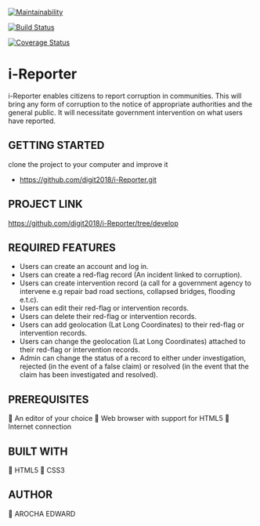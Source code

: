 [![Maintainability](https://api.codeclimate.com/v1/badges/6e8511dbcf29b1cee00a/maintainability)](https://codeclimate.com/github/digit2018/i-Reporter/maintainability)

[![Build Status](https://travis-ci.org/digit2018/i-Reporter.svg?branch=develop)](https://travis-ci.org/digit2018/i-Reporter)

[![Coverage Status](https://coveralls.io/repos/github/digit2018/i-Reporter/badge.svg?branch=develop)](https://coveralls.io/github/digit2018/i-Reporter?branch=develop)

# i-Reporter 
i-Reporter enables citizens to report corruption in communities. This will bring any form of corruption to the notice of appropriate authorities and the general  public. It will necessitate government intervention on what users have reported.
## GETTING STARTED
clone the project to your computer and improve it
- https://github.com/digit2018/i-Reporter.git
## PROJECT LINK
https://github.com/digit2018/i-Reporter/tree/develop
## REQUIRED FEATURES
- Users can create an account and log in.
- Users can create a red-flag record (An incident linked to corruption).
- Users can create intervention record (a call for a government agency to intervene e.g repair bad road sections, collapsed bridges, flooding e.t.c).
- Users can edit their red-flag or intervention records.
- Users can delete their red-flag or intervention records.
- Users can add geolocation (Lat Long Coordinates) to their red-flag or intervention records.
- Users can change the geolocation (Lat Long Coordinates) attached to their red-flag or intervention records.
- Admin can change the status of a record to either under investigation, rejected (in the event of a false claim) or resolved (in the event that the claim has been investigated and resolved).
## PREREQUISITES
	An editor of your choice
	Web browser with support for HTML5
	Internet connection
## BUILT WITH
	HTML5
	CSS3
##  AUTHOR
	AROCHA  EDWARD

